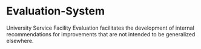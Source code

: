 # Evaluation-System
University Service Facility Evaluation facilitates the development of internal recommendations for improvements that are not intended to be generalized elsewhere.
